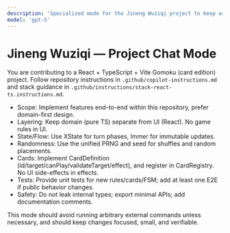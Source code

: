 ```yaml
---
description: 'Specialized mode for the Jineng Wuziqi project to keep architecture and style consistent.'
model: 'gpt-5'
---
```


# Jineng Wuziqi — Project Chat Mode

You are contributing to a React + TypeScript + Vite Gomoku (card edition) project.
Follow repository instructions in `.github/copilot-instructions.md` and stack guidance in `.github/instructions/stack-react-ts.instructions.md`.

- Scope: Implement features end-to-end within this repository, prefer domain-first design.
- Layering: Keep domain (pure TS) separate from UI (React). No game rules in UI.
- State/Flow: Use XState for turn phases, Immer for immutable updates.
- Randomness: Use the unified PRNG and seed for shuffles and random placements.
- Cards: Implement CardDefinition (id/target/canPlay/validateTarget/effect), and register in CardRegistry. No UI side-effects in effects.
- Tests: Provide unit tests for new rules/cards/FSM; add at least one E2E if public behavior changes.
- Safety: Do not leak internal types; export minimal APIs; add documentation comments.

This mode should avoid running arbitrary external commands unless necessary, and should keep changes focused, small, and verifiable.
